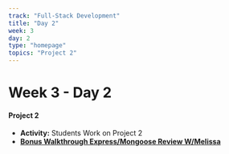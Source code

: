 ```yaml
---
track: "Full-Stack Development"
title: "Day 2"
week: 3
day: 2
type: "homepage"
topics: "Project 2"
---
```



# Week 3 - Day 2

#### Project 2

- **Activity:** Students Work on Project 2
- [**Bonus Walkthrough Express/Mongoose Review W/Melissa**](https://generalassembly.zoom.us/rec/share/58lyC7L60zJIXavWuBnfQ7Y9J5nueaa81HNN__NYzxxCvjzBJ_DI34yITTbN_OzW?startTime=1596572011000)


